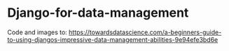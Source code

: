 # Django-for-data-management

Code and images to:
https://towardsdatascience.com/a-beginners-guide-to-using-djangos-impressive-data-management-abilities-9e94efe3bd6e
